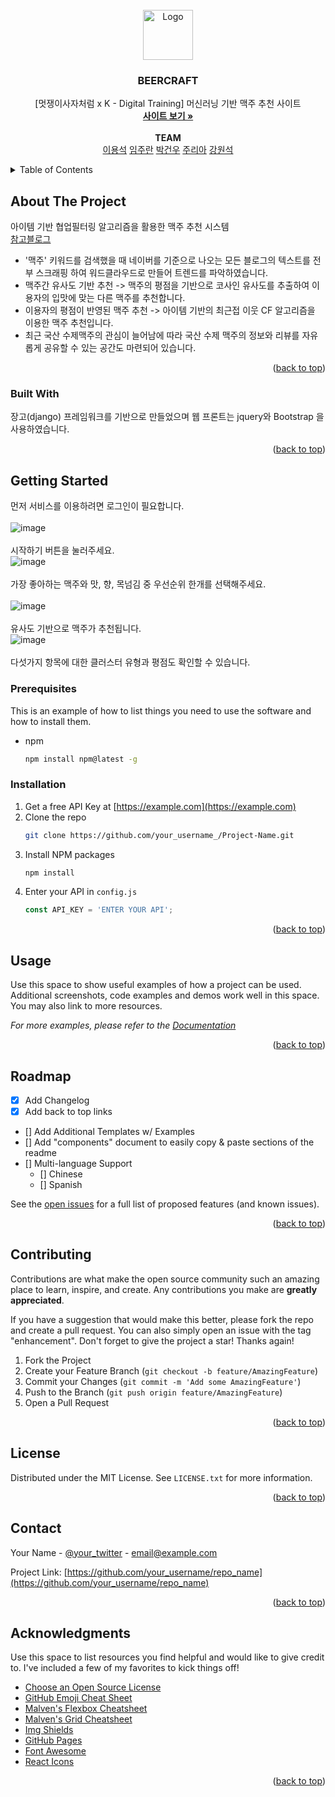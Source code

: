 <div id="top"></div>

<!-- PROJECT LOGO -->
<br />
<div align="center">
    <img src="https://tistory4.daumcdn.net/tistory/4706624/skin/images/beer.png" alt="Logo" width="80" height="80">

  <h3 align="center">BEERCRAFT</h3>

  <p align="center">
    [멋쟁이사자처럼 x K - Digital Training] 머신러닝 기반 맥주 추천 사이트 
    <br />
    <a href="http://13.209.239.133/"><strong>사이트 보기 »</strong></a>
    <br />
    <br />
    <strong>TEAM</strong><br />
            <a href="https://blog.naver.com/flowermisty">이용석</a>
            <a href="https://github.com/ijo0r98">임주란</a>
            <a href="https://cottonwood-moa.tistory.com/">박건우</a>
            <a href="https://github.com/Riah0987">주리아</a>
            <a href="https://github.com/kang1seok">강원석</a>
  </p>
</div>



<!-- TABLE OF CONTENTS -->
<details>
  <summary>Table of Contents</summary>
  <ol>
    <li>
      <a href="#about-the-project">About The Project</a>
      <ul>
        <li><a href="#built-with">Built With</a></li>
      </ul>
    </li>
    <li>
      <a href="#getting-started">Getting Started</a>
      <ul>
        <li><a href="#prerequisites">Prerequisites</a></li>
        <li><a href="#installation">Installation</a></li>
      </ul>
    </li>
    <li><a href="#usage">Usage</a></li>
    <li><a href="#roadmap">Roadmap</a></li>
    <li><a href="#contributing">Contributing</a></li>
    <li><a href="#license">License</a></li>
    <li><a href="#contact">Contact</a></li>
    <li><a href="#acknowledgments">Acknowledgments</a></li>
  </ol>
</details>



<!-- ABOUT THE PROJECT -->
## About The Project

아이템 기반 협업필터링 알고리즘을 활용한 맥주 추천 시스템  
[참고블로그](https://western-sky.tistory.com/58)  

* '맥주' 키워드를 검색했을 때 네이버를 기준으로 나오는 모든 블로그의 텍스트를 전부 스크래핑 하여 워드클라우드로 만들어 트렌드를 파악하였습니다.
* 맥주간 유사도 기반 추천 -> 맥주의 평점을 기반으로 코사인 유사도를 추출하여 이용자의 입맛에 맞는 다른 맥주를 추천합니다.
* 이용자의 평점이 반영된 맥주 추천 -> 아이템 기반의 최근접 이웃 CF 알고리즘을 이용한 맥주 추천입니다.
* 최근 국산 수제맥주의 관심이 늘어남에 따라 국산 수제 맥주의 정보와 리뷰를 자유롭게 공유할 수 있는 공간도 마련되어 있습니다.

<p align="right">(<a href="#top">back to top</a>)</p>



### Built With

장고(django) 프레임워크를 기반으로 만들었으며 웹 프론트는 jquery와 Bootstrap 을 사용하였습니다.

<p align="right">(<a href="#top">back to top</a>)</p>



<!-- GETTING STARTED -->
## Getting Started
먼저 서비스를 이용하려면 로그인이 필요합니다.  
<br />
![image](https://user-images.githubusercontent.com/79053495/137683947-cd4a1736-611f-419c-9b19-d1f9a3a89f64.png)  
<br />
시작하기 버튼을 눌러주세요. 
<br />
![image](https://user-images.githubusercontent.com/79053495/137684050-caefa572-78a1-4365-9f41-229e0ab30819.png)  
<br />
가장 좋아하는 맥주와 맛, 향, 목넘김 중 우선순위 한개를 선택해주세요.
<br />  
![image](https://user-images.githubusercontent.com/79053495/137684414-963354e7-e6d1-4ec8-80b2-1ea37962992d.png)  
<br />
유사도 기반으로 맥주가 추천됩니다. 
<br /> 
![image](https://user-images.githubusercontent.com/79053495/137684516-8f3f97d0-0fd0-4008-8f86-ec8cb612ecb4.png)  
<br />
다섯가지 항목에 대한 클러스터 유형과 평점도 확인할 수 있습니다.
<br />

### Prerequisites

This is an example of how to list things you need to use the software and how to install them.
* npm
  ```sh
  npm install npm@latest -g
  ```

### Installation

1. Get a free API Key at [https://example.com](https://example.com)
2. Clone the repo
   ```sh
   git clone https://github.com/your_username_/Project-Name.git
   ```
3. Install NPM packages
   ```sh
   npm install
   ```
4. Enter your API in `config.js`
   ```js
   const API_KEY = 'ENTER YOUR API';
   ```

<p align="right">(<a href="#top">back to top</a>)</p>



<!-- USAGE EXAMPLES -->
## Usage

Use this space to show useful examples of how a project can be used. Additional screenshots, code examples and demos work well in this space. You may also link to more resources.

_For more examples, please refer to the [Documentation](https://example.com)_

<p align="right">(<a href="#top">back to top</a>)</p>



<!-- ROADMAP -->
## Roadmap

- [x] Add Changelog
- [x] Add back to top links
- [] Add Additional Templates w/ Examples
- [] Add "components" document to easily copy & paste sections of the readme
- [] Multi-language Support
    - [] Chinese
    - [] Spanish

See the [open issues](https://github.com/othneildrew/Best-README-Template/issues) for a full list of proposed features (and known issues).

<p align="right">(<a href="#top">back to top</a>)</p>



<!-- CONTRIBUTING -->
## Contributing

Contributions are what make the open source community such an amazing place to learn, inspire, and create. Any contributions you make are **greatly appreciated**.

If you have a suggestion that would make this better, please fork the repo and create a pull request. You can also simply open an issue with the tag "enhancement".
Don't forget to give the project a star! Thanks again!

1. Fork the Project
2. Create your Feature Branch (`git checkout -b feature/AmazingFeature`)
3. Commit your Changes (`git commit -m 'Add some AmazingFeature'`)
4. Push to the Branch (`git push origin feature/AmazingFeature`)
5. Open a Pull Request

<p align="right">(<a href="#top">back to top</a>)</p>



<!-- LICENSE -->
## License

Distributed under the MIT License. See `LICENSE.txt` for more information.

<p align="right">(<a href="#top">back to top</a>)</p>



<!-- CONTACT -->
## Contact

Your Name - [@your_twitter](https://twitter.com/your_username) - email@example.com

Project Link: [https://github.com/your_username/repo_name](https://github.com/your_username/repo_name)

<p align="right">(<a href="#top">back to top</a>)</p>



<!-- ACKNOWLEDGMENTS -->
## Acknowledgments

Use this space to list resources you find helpful and would like to give credit to. I've included a few of my favorites to kick things off!

* [Choose an Open Source License](https://choosealicense.com)
* [GitHub Emoji Cheat Sheet](https://www.webpagefx.com/tools/emoji-cheat-sheet)
* [Malven's Flexbox Cheatsheet](https://flexbox.malven.co/)
* [Malven's Grid Cheatsheet](https://grid.malven.co/)
* [Img Shields](https://shields.io)
* [GitHub Pages](https://pages.github.com)
* [Font Awesome](https://fontawesome.com)
* [React Icons](https://react-icons.github.io/react-icons/search)

<p align="right">(<a href="#top">back to top</a>)</p>



<!-- MARKDOWN LINKS & IMAGES -->
<!-- https://www.markdownguide.org/basic-syntax/#reference-style-links -->
[contributors-shield]: https://img.shields.io/github/contributors/othneildrew/Best-README-Template.svg?style=for-the-badge
[contributors-url]: https://github.com/othneildrew/Best-README-Template/graphs/contributors
[forks-shield]: https://img.shields.io/github/forks/othneildrew/Best-README-Template.svg?style=for-the-badge
[forks-url]: https://github.com/othneildrew/Best-README-Template/network/members
[stars-shield]: https://img.shields.io/github/stars/othneildrew/Best-README-Template.svg?style=for-the-badge
[stars-url]: https://github.com/othneildrew/Best-README-Template/stargazers
[issues-shield]: https://img.shields.io/github/issues/othneildrew/Best-README-Template.svg?style=for-the-badge
[issues-url]: https://github.com/othneildrew/Best-README-Template/issues
[license-shield]: https://img.shields.io/github/license/othneildrew/Best-README-Template.svg?style=for-the-badge
[license-url]: https://github.com/othneildrew/Best-README-Template/blob/master/LICENSE.txt
[linkedin-shield]: https://img.shields.io/badge/-LinkedIn-black.svg?style=for-the-badge&logo=linkedin&colorB=555
[linkedin-url]: https://linkedin.com/in/othneildrew
[product-screenshot]: images/screenshot.png
